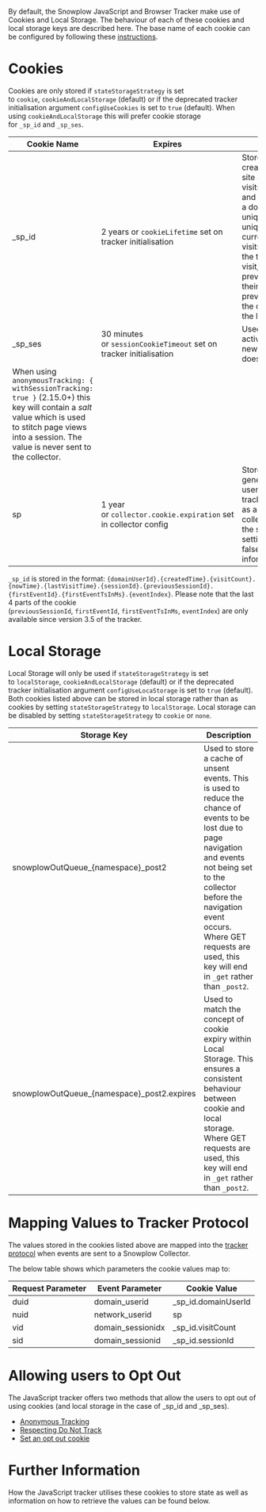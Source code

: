 By default, the Snowplow JavaScript and Browser Tracker make use of Cookies and Local Storage. The behaviour of each of these cookies and local storage keys are described here. The base name of each cookie can be configured by following these [instructions](/docs/collecting-data/collecting-from-own-applications/javascript-trackers/javascript-tracker/javascript-tracker-v3/tracker-setup/initialization-options/index.md#Configuring_the_cookie_name).

# [](https://github.com/snowplow/snowplow/wiki/Javascript-Tracker-Cookies-and-Local-Storage#cookies)Cookies

Cookies are only stored if `stateStorageStrategy` is set to `cookie`, `cookieAndLocalStorage` (default) or if the deprecated tracker initialisation argument `configUseCookies` is set to `true` (default). When using `cookieAndLocalStorage` this will prefer cookie storage for `_sp_id` and `_sp_ses`.

| Cookie Name                                                                                                                                                                                               | Expires                                                            | Description                                                                                                                                                                                                                                                                                                                                                                                                                                                                                                                                                                                |
| --------------------------------------------------------------------------------------------------------------------------------------------------------------------------------------------------------- | ------------------------------------------------------------------ | ------------------------------------------------------------------------------------------------------------------------------------------------------------------------------------------------------------------------------------------------------------------------------------------------------------------------------------------------------------------------------------------------------------------------------------------------------------------------------------------------------------------------------------------------------------------------------------------ |
| \_sp_id                                                                                                                                                                                                   | 2 years or `cookieLifetime` set on tracker initialisation          | Stores user information that is created when a user first visits a site and updated on subsequent visits. It is used to identify users and track the users activity across a domain. This cookie stores a unique identifier for each user, a unique identifier for the users current session, the number of visits a user has made to the site, the timestamp of the users first visit, the timestamp of their previous visit and the timestamp of their current visit, references to previous session and first event in the current session, and index of the last event in the session. |
| \_sp_ses                                                                                                                                                                                                  | 30 minutes or `sessionCookieTimeout` set on tracker initialisation | Used to identify if the user is in an active session on a site or if this is a new session for a user (i.e. cookie doesn't exist or has expired).                                                                                                                                                                                                                                                                                                                                                                                                                                          |
| When using `anonymousTracking: { withSessionTracking: true }` (2.15.0+) this key will contain a _salt_ value which is used to stitch page views into a session. The value is never sent to the collector. |
| sp                                                                                                                                                                                                        | 1 year or `collector.cookie.expiration` set in collector config    | Stores a server-side collector generated unique identifier for a user that is sent with all subsequent tracking event events. Can be used as a first party cookie is the collector is on the same domain as the site. Can be disabled by setting `collector.cookie.enabled` to false (See [here](/docs/pipeline-components-and-applications/stream-collector/configure/index.md) for more information).                                                                                                                                                                                    |

`_sp_id` is stored in the format: `{domainUserId}.{createdTime}.{visitCount}.{nowTime}.{lastVisitTime}.{sessionId}.{previousSessionId}.{firstEventId}.{firstEventTsInMs}.{eventIndex}`. Please note that the last 4 parts of the cookie (`previousSessionId`, `firstEventId`, `firstEventTsInMs`, `eventIndex`) are only available since version 3.5 of the tracker.

# [](https://github.com/snowplow/snowplow/wiki/Javascript-Tracker-Cookies-and-Local-Storage#local-storage)Local Storage

Local Storage will only be used if `stateStorageStrategy` is set to `localStorage`, `cookieAndLocalStorage` (default) or if the deprecated tracker initialisation argument `configUseLocaStorage` is set to `true` (default). Both cookies listed above can be stored in local storage rather than as cookies by setting `stateStorageStrategy` to `localStorage`. Local storage can be disabled by setting `stateStorageStrategy` to `cookie` or `none`.

| Storage Key                                  | Description                                                                                                                                                                                                                                                                        |
| -------------------------------------------- | ---------------------------------------------------------------------------------------------------------------------------------------------------------------------------------------------------------------------------------------------------------------------------------- |
| snowplowOutQueue\_{namespace}\_post2         | Used to store a cache of unsent events. This is used to reduce the chance of events to be lost due to page navigation and events not being set to the collector before the navigation event occurs. Where GET requests are used, this key will end in `_get` rather than `_post2`. |
| snowplowOutQueue\_{namespace}\_post2.expires | Used to match the concept of cookie expiry within Local Storage. This ensures a consistent behaviour between cookie and local storage. Where GET requests are used, this key will end in `_get` rather than `_post2`.                                                              |

# [](https://github.com/snowplow/snowplow/wiki/Javascript-Tracker-Cookies-and-Local-Storage#mapping-values-to-tracker-protocol)Mapping Values to Tracker Protocol

The values stored in the cookies listed above are mapped into the [tracker protocol](/docs/collecting-data/collecting-from-own-applications/snowplow-tracker-protocol/index.md) when events are sent to a Snowplow Collector.

The below table shows which parameters the cookie values map to:

| Request Parameter | Event Parameter   | Cookie Value         |
| ----------------- | ----------------- | -------------------- |
| duid              | domain_userid     | \_sp_id.domainUserId |
| nuid              | network_userid    | sp                   |
| vid               | domain_sessionidx | \_sp_id.visitCount   |
| sid               | domain_sessionid  | \_sp_id.sessionId    |

# [](https://github.com/snowplow/snowplow/wiki/Javascript-Tracker-Cookies-and-Local-Storage#allowing-users-to-opt-out)Allowing users to Opt Out

The JavaScript tracker offers two methods that allow the users to opt out of using cookies (and local storage in the case of \_sp_id and \_sp_ses).

- [Anonymous Tracking](/docs/collecting-data/collecting-from-own-applications/javascript-trackers/javascript-tracker/javascript-tracker-v3/tracker-setup/initialization-options/index.md#Anonymous_Tracking)
- [Respecting Do Not Track](/docs/collecting-data/collecting-from-own-applications/javascript-trackers/javascript-tracker/javascript-tracker-v3/tracker-setup/initialization-options/index.md#Respecting_Do_Not_Track)
- [Set an opt out cookie](/docs/collecting-data/collecting-from-own-applications/javascript-trackers/javascript-tracker/javascript-tracker-v3/tracker-setup/initialization-options/index.md#Opt-out_cookie)

# [](https://github.com/snowplow/snowplow/wiki/Javascript-Tracker-Cookies-and-Local-Storage#further-information)Further Information

How the JavaScript tracker utilises these cookies to store state as well as information on how to retrieve the values can be found below.

